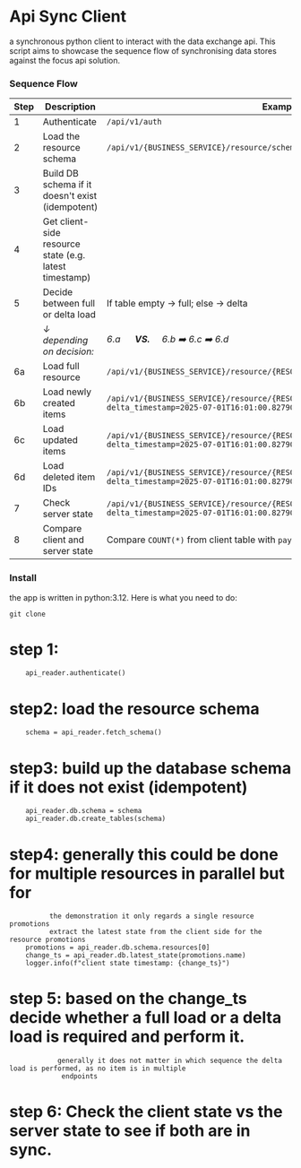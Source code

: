 # Api Sync Client
a synchronous python client to interact with the data exchange api.
This script aims to showcase the sequence flow of synchronising data stores against the focus api solution.

### Sequence Flow

| Step | Description                                                 | Example |
|------|-------------------------------------------------------------|---------|
| 1    | Authenticate                                                | `/api/v1/auth` |
| 2    | Load the resource schema                                    | `/api/v1/{BUSINESS_SERVICE}/resource/schema` |
| 3    | Build DB schema if it doesn't exist (idempotent)           | |
| 4    | Get client-side resource state (e.g. latest timestamp)      | |
| 5    | Decide between full or delta load                           | If table empty → full; else → delta |
|      |*↓ depending on decision:*               |                                  *6.a &nbsp;&nbsp;&nbsp;&nbsp; <strong>VS.</strong> &nbsp;&nbsp;&nbsp; 6.b ➡️ 6.c ➡️ 6.d*                                        |
| 6a   | Load full resource                                           | `/api/v1/{BUSINESS_SERVICE}/resource/{RESOURCE_NAME}/{COUNTRY}/full/lines` |
| 6b   | Load newly created items                                     | `/api/v1/{BUSINESS_SERVICE}/resource/{RESOURCE_NAME}/{COUNTRY}/created/lines?delta_timestamp=2025-07-01T16:01:00.827904` |
| 6c   | Load updated items                                           | `/api/v1/{BUSINESS_SERVICE}/resource/{RESOURCE_NAME}/{COUNTRY}/updated/lines?delta_timestamp=2025-07-01T16:01:00.827904` |
| 6d   | Load deleted item IDs                                        | `/api/v1/{BUSINESS_SERVICE}/resource/{RESOURCE_NAME}/{COUNTRY}/deleted/lines?delta_timestamp=2025-07-01T16:01:00.827904` |
| 7    | Check server state                                           | `/api/v1/{BUSINESS_SERVICE}/resource/{RESOURCE_NAME}/{COUNTRY}/state?delta_timestamp=2025-07-01T16:01:00.827904` |
| 8    | Compare client and server state                              | Compare `COUNT(*)` from client table with `payload.total_items` |


### Install
the app is written in python:3.12.
Here is what you need to do:

`git clone`






# step 1:
        api_reader.authenticate()

# step2: load the resource schema
        schema = api_reader.fetch_schema()

# step3: build up the database schema if it does not exist (idempotent)
        api_reader.db.schema = schema
        api_reader.db.create_tables(schema)

# step4: generally this could be done for multiple resources in parallel but for
              the demonstration it only regards a single resource promotions
              extract the latest state from the client side for the resource promotions
        promotions = api_reader.db.schema.resources[0]
        change_ts = api_reader.db.latest_state(promotions.name)
        logger.info(f"client state timestamp: {change_ts}")

# step 5: based on the change_ts decide whether a full load or a delta load is required and perform it.
                generally it does not matter in which sequence the delta load is performed, as no item is in multiple
                 endpoints

# step 6: Check the client state vs the server state to see if both are in sync.



